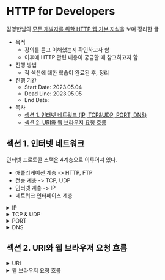 # HTTP for Developers
김영한님의 [모든 개발자를 위한 HTTP 웹 기본 지식](https://www.inflearn.com/course/http-%EC%9B%B9-%EB%84%A4%ED%8A%B8%EC%9B%8C%ED%81%AC)을 보며 정리한 글

* 목적
  * 강의를 듣고 이해했는지 확인하고자 함
  * 이후에 HTTP 관련 내용이 궁금할 때 참고하고자 함
* 진행 방법
  * 각 섹션에 대한 학습이 완료된 후, 정리
* 진행 기간
  * Start Date: 2023.05.04
  * Dead Line: 2023.05.05
  * End Date: 
* 목차
  * [섹션 1. 인터넷 네트워크 (IP, TCP&UDP, PORT, DNS)](#섹션-1-인터넷-네트워크)
  * [섹션 2. URI와 웹 브라우저 요청 흐름](#섹션-2-URI와-웹-브라우저-요청-흐름)

## 섹션 1. 인터넷 네트워크

인터넷 프로토콜 스택은 4계층으로 이루어져 있다.
* 애플리케이션 계층 -> HTTP, FTP
* 전송 계층 -> TCP, UDP
* 인터넷 계층 -> IP
* 네트워크 인터페이스 계층

<details>
<summary>IP</summary>

### Internet Protocol, 인터넷이 통하는 네트워크에서 정보를 통신할 때 사용하는 규약
* 지정한 IP 주소에 데이터를 전달
* 패킷이라는 통신 단위로 데이터를 전달
  * IP 패킷에는 출발지 IP 및 목적지 IP의 정보를 포함하고 있다. 
* IP 프로토콜는 3가지의 한계를 가지고 있다. 이 한계를 해결해주는 것이 TCP
  * 한계 1: 비연결성
    * 패킷을 받을 대상이 없거나 받을 수 없는 상태여도 패킷이 전송된다.
  * 한계 2: 비신뢰성
    * 중간에 패킷이 사라지거나 패킷의 순서가 꼬여도 이에 대한 고려가 되지 않는다.
  * 한계 3 프로그램 구분:
    * 같은 IP를 사용하는 서버에서 통신하는 애플리케이션이 둘 이상일 때의 상황이 고려되지 않는다.

```
* 패킷
  * 패킷이란, 네트워크에서 데이터 전달에 형식화된 블록이다.
  * 제어정보 + 사용자 데이터로 구성된다. 
  * 더 자세한 내용은 Computer Network 정리 시에 작성
```

</details>

<details>
 <summary>TCP & UDP</summary>
 
 ### Transition Control Protocol
 * TCP 세그먼트
   * 출발지 PORT, 목적지 PORT, 전송 제어, 순서, 검증 정보 ... 등등 IP에서의 한계를 보완하는 정보들이 추가되어 있다.
 * TCP 특징
   * 연결지향 - 3 way handshake (가상 연결)
     1. 클라 -> 서버 (sync 날림)
     2. 서버 -> 클라 (ack + sync 날림)
     3. 클라 -> 서버 (ack 날림)
       * sync: 접속 요청
       * ack : 요청 수락
   * 데이터 전달 보증
      * 데이터가 전달을 받으면 전달 받았다는 정보를 다시 전달
   * 순서 보장
      * 패킷 순서에 대한 정보를 가지고 있어서, 순서대로 들어오지 않을 시에 재전송하도록 함.
 
 ### User Datagram Protocol
*  IP와 거의 같다. + PORT + 체크섬(메세지 제대로 왔는지 검증하는 데이터) 정도만 추가
* 애플리케이션에서 추가 작업이 필요
</details>


<details>
 <summary>PORT</summary>
 
 ### PORT
 TCP / IP 패킷 = IP 패킷 + TCP 세그먼트, 출발지 및 도착지에 대한 포트정보는 TCP 세그먼트에 들어있다.
 
 같은 IP 주소에서 여러 애플리케이션을 사용할 때, 프로세스를 구분하기 위해서 사용된다.
 
 `IP주소 -> 주소, Port -> 아파트 호수` 정도로 비유를 들 수 있다.
</details>


<details>
 <summary>DNS</summary>
 
 ### Domain Name System
 * IP는 기억하기 어렵고, 변경될 가능성이 있다.
 * 이를 해결하기 위해 DNS 사용.
 * DNS 서버에는 `도메인 명 - IP 주소` 정보가 있어 DNS 서버에서 도메인 명으로 도메인 IP 주소를 알 수 있다.
</details>


## 섹션 2. URI와 웹 브라우저 요청 흐름

<details>
 <summary>URI</summary>
 
 ### Uniform Resource Identifier
 * 인터넷자원을 나타내는 고유 식별자로, 각 자원에 대한 URI는 유일해야 한다.
   * 이때 자원이란, URI로 식별할 수 있는 모든 것으로, html 외에도 구분할 수 있는 모든 것을 의미한다.
 * URI의 하위 개념으로 URL (Locator)과 URN (Name)이 있다.
   * URL은 자원의 위치, URN은 자원의 이름 그자체로, 대부분 URL만 사용한다.
   * URN이 사용되지 않는 이유는, 이름 - 자원 메핑이 모두 되어있어야 한다는 단점이 있기 때문이다.
 * URL 문법`scheme://[userinfo@]host[:port][/path][?query][#fragement]`
   * scheme: 주로 프로토콜을 사용 (어떤 방식으로 자원에 접근할 것인가, http, https, ftp...), http->80, https->443 포트 사용, 포트는 생략 가능
   * userinfo: URL에 사용자정보 포함해서 인증, 거의 사용 X
   * host: 호스트명, 도메인명 또는 IP주소 직접 사용 가능
   * PORT: 접속 포트, 일반적으로 생략
   * path: 리소스 경로, 계층적 경로
   * query: `key=value`형태, ?로 시작 &로 추가 가능, query parameter, query string(값이 string 자료형으로 넘어가기 때문)으로 불림
   * fragment: html 내부 북마크 등에 사용, 서버에 전달 X
 </details>
 
 <details>
 <summary>웹 브라우저 요청 흐름</summary>
 예시 URL: https://www.google.com/search?q=hello&hl=ko
 
 1. `www.google.com` -> DNS 조회해서 IP주소 찾음
 2. HTTP 요청 메세지 생성
 ```
 GET /search?q=hello&hl=ko HTTP/1.1
 Host:www.google.com
 ```
 3. HTTP 메세지 전송
```
a. 웹 브라우저가 메세지 생성
b. SOCKET 라이브러리를 통해 전달
c. TCP/IP 패킷 생성, HTTP 메세지 포함
```
 4. 구글 서버에 요청 패킷 도착 및 응답 메세지 생성
```
HTTP/1.1 200 OK
Content-Type: text/html;charset=UTF-8
 Content-Length: 3423
 
 <html>
  ...
```
 </details>
